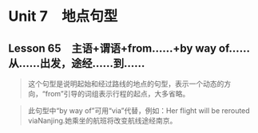 ﻿ # Unit 7　地点句型
 ## Lesson 65　主语+谓语+from……+by way of……从……出发，途经……到……
 
> 这个句型是说明起始和经过路线的地点的句型，表示一个动态的方向，“from”引导的词组表示行程的起点，大多省略。

> 此句型中“by way of”可用“via”代替，例如：Her flight will be rerouted viaNanjing.她乘坐的航班将改变航线途经南京。


 
